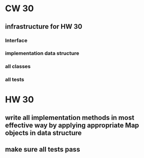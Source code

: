 # CW 30
## infrastructure for HW 30
### Interface
### implementation data structure
### all classes
### all tests
# HW 30
## write all implementation methods in most effective way by applying appropriate Map objects in data structure
## make sure all tests pass